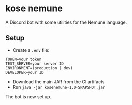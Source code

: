 # kose nemune

A Discord bot with some utilities for the Nemune language.

## Setup

- Create a `.env` file:

```
TOKEN=your token
TEST_SERVER=your server ID
ENVIRONMENT=(production | dev)
DEVELOPER=your ID
```

- Download the main JAR from the CI artifacts
- Run `java -jar kosenemune-1.0-SNAPSHOT.jar`

The bot is now set up.